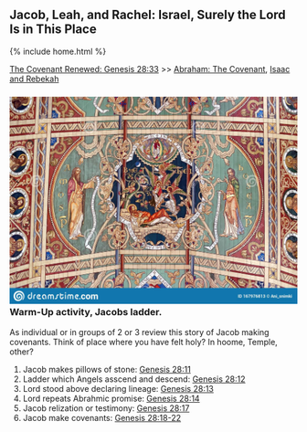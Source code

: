 ## Jacob, Leah, and Rachel: Israel, Surely the Lord Is in This Place

{% include home.html %}

[The Covenant Renewed: Genesis 28:33](https://www.churchofjesuschrist.org/study/manual/come-follow-me-for-sunday-school-old-testament-2022/10?lang=eng) >> <a href="/docs/otlessons/abrahamcovenant">Abraham: The Covenant</a>, <a href="/docs/otlessons/isaac_rebekah">Isaac and Rebekah</a>

### ![abraham](/docs/assets/images/jacobsladder.jpeg) Warm-Up activity, Jacobs ladder.
As individual or in groups of 2 or 3 review this story of Jacob making covenants.  Think of place where you have felt holy? In hoome, Temple, other?
1. Jacob makes pillows of stone: [Genesis 28:11](https://abn.churchofjesuschrist.org/study/scriptures/ot/gen/28.11?lang=eng)
2. Ladder which Angels asscend and descend: [Genesis 28:12](https://abn.churchofjesuschrist.org/study/scriptures/ot/gen/28.12?lang=eng)
3. Lord stood above declaring lineage: [Genesis 28:13](https://abn.churchofjesuschrist.org/study/scriptures/ot/gen/28.13?lang=eng)
4. Lord repeats Abrahmic promise: [Genesis 28:14](https://abn.churchofjesuschrist.org/study/scriptures/ot/gen/28:14?lang=eng)
5. Jacob relization or testimony: [Genesis 28:17](https://abn.churchofjesuschrist.org/study/scriptures/ot/gen/28.17?lang=eng)
6. Jacob make covenants: [Genesis 28:18-22](https://abn.churchofjesuschrist.org/study/scriptures/ot/gen/28.18-22?lang=eng)

